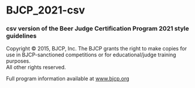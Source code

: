 # BJCP_2021-csv
### csv version of the Beer Judge Certification Program 2021 style guidelines 


Copyright © 2015, BJCP, Inc.
The BJCP grants the right to make copies for use in BJCP-sanctioned competitions or for educational/judge training purposes.  
All other rights reserved.

Full program information available at www.bjcp.org